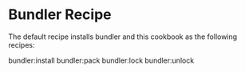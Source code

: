 # Bundler Recipe

The default recipe installs bundler and this cookbook as the following recipes:

bundler:install
bundler:pack
bundler:lock
bundler:unlock
